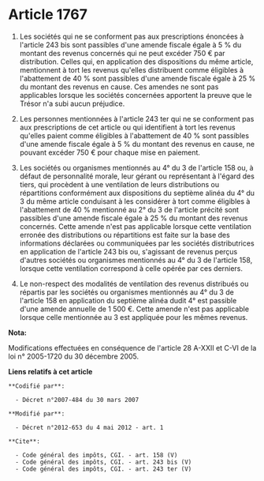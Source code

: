 # Article 1767

1. Les sociétés qui ne se conforment pas aux prescriptions énoncées à l'article 243 bis sont passibles d'une amende fiscale
égale à 5 % du montant des revenus concernés qui ne peut excéder 750 € par distribution. Celles qui, en application des
dispositions du même article, mentionnent à tort les revenus qu'elles distribuent comme éligibles à l'abattement de 40 % sont
passibles d'une amende fiscale égale à 25 % du montant des revenus en cause. Ces amendes ne sont pas applicables lorsque les
sociétés concernées apportent la preuve que le Trésor n'a subi aucun préjudice. 

2. Les personnes mentionnées à l'article 243 ter qui ne se conforment pas aux prescriptions de cet article ou qui identifient
à tort les revenus qu'elles paient comme éligibles à l'abattement de 40 % sont passibles d'une amende fiscale égale à 5 % du
montant des revenus en cause, ne pouvant excéder 750 € pour chaque mise en paiement. 

3. Les sociétés ou organismes mentionnés au 4° du 3 de l'article 158 ou, à défaut de personnalité morale, leur gérant ou
représentant à l'égard des tiers, qui procèdent à une ventilation de leurs distributions ou répartitions conformément aux
dispositions du septième alinéa du 4° du 3 du même article conduisant à les considérer à tort comme éligibles à l'abattement
de 40 % mentionné au 2° du 3 de l'article précité sont passibles d'une amende fiscale égale à 25 % du montant des revenus
concernés. Cette amende n'est pas applicable lorsque cette ventilation erronée des distributions ou répartitions est faite
sur la base des informations déclarées ou communiquées par les sociétés distributrices en application de l'article 243 bis
ou, s'agissant de revenus perçus d'autres sociétés ou organismes mentionnés au 4° du 3 de l'article 158, lorsque cette
ventilation correspond à celle opérée par ces derniers. 

4. Le non-respect des modalités de ventilation des revenus distribués ou répartis par les sociétés ou organismes mentionnés
au 4° du 3 de l'article 158 en application du septième alinéa dudit 4° est passible d'une amende annuelle de 1 500 €. Cette
amende n'est pas applicable lorsque celle mentionnée au 3 est appliquée pour les mêmes revenus.

**Nota:**

Modifications effectuées en conséquence de l'article 28 A-XXII et C-VI de la loi n° 2005-1720 du 30 décembre 2005.

**Liens relatifs à cet article**

	**Codifié par**:

	  - Décret n°2007-484 du 30 mars 2007

	**Modifié par**:

	  - Décret n°2012-653 du 4 mai 2012 - art. 1

	**Cite**:

	  - Code général des impôts, CGI. - art. 158 (V)
	  - Code général des impôts, CGI. - art. 243 bis (V)
	  - Code général des impôts, CGI. - art. 243 ter (V)
